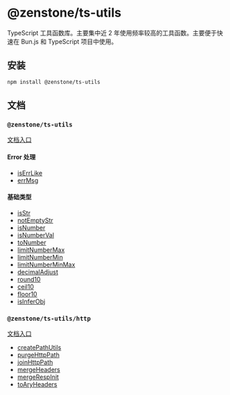 # @zenstone/ts-utils

TypeScript 工具函数库。主要集中近 2 年使用频率较高的工具函数。主要便于快速在 Bun.js 和 TypeScript 项目中使用。

## 安装

```bash
npm install @zenstone/ts-utils
```

## 文档

### `@zenstone/ts-utils`

[文档入口](https://github.com/janpoem/ts-utils/blob/main/docs/globals.md)

#### Error 处理

- [isErrLike](https://github.com/janpoem/ts-utils/blob/main/docs/functions/isErrLike.md)
- [errMsg](https://github.com/janpoem/ts-utils/blob/main/docs/functions/errMsg.md)

#### 基础类型

- [isStr](https://github.com/janpoem/ts-utils/blob/main/docs/functions/isStr.md)
- [notEmptyStr](https://github.com/janpoem/ts-utils/blob/main/docs/functions/notEmptyStr.md)
- [isNumber](https://github.com/janpoem/ts-utils/blob/main/docs/functions/isNumber.md)
- [isNumberVal](https://github.com/janpoem/ts-utils/blob/main/docs/functions/isNumberVal.md)
- [toNumber](https://github.com/janpoem/ts-utils/blob/main/docs/functions/toNumber.md)
- [limitNumberMax](https://github.com/janpoem/ts-utils/blob/main/docs/functions/limitNumberMax.md)
- [limitNumberMin](https://github.com/janpoem/ts-utils/blob/main/docs/functions/limitNumberMin.md)
- [limitNumberMinMax](https://github.com/janpoem/ts-utils/blob/main/docs/functions/limitNumberMinMax.md)
- [decimalAdjust](https://github.com/janpoem/ts-utils/blob/main/docs/functions/decimalAdjust.md)
- [round10](https://github.com/janpoem/ts-utils/blob/main/docs/functions/round10.md)
- [ceil10](https://github.com/janpoem/ts-utils/blob/main/docs/functions/ceil10.md)
- [floor10](https://github.com/janpoem/ts-utils/blob/main/docs/functions/floor10.md)
- [isInferObj](https://github.com/janpoem/ts-utils/blob/main/docs/functions/isInferObj.md)

### `@zenstone/ts-utils/http`

[文档入口](https://github.com/janpoem/ts-utils/blob/main/docs/http/globals.md)

- [createPathUtils](https://github.com/janpoem/ts-utils/blob/main/docs/http/functions/createPathUtils.md)
- [purgeHttpPath](https://github.com/janpoem/ts-utils/blob/main/docs/http/functions/purgeHttpPath.md)
- [joinHttpPath](https://github.com/janpoem/ts-utils/blob/main/docs/http/functions/joinHttpPath.md)
- [mergeHeaders](https://github.com/janpoem/ts-utils/blob/main/docs/http/functions/mergeHeaders.md)
- [mergeRespInit](https://github.com/janpoem/ts-utils/blob/main/docs/http/functions/mergeRespInit.md)
- [toAryHeaders](https://github.com/janpoem/ts-utils/blob/main/docs/http/functions/toAryHeaders.md)





